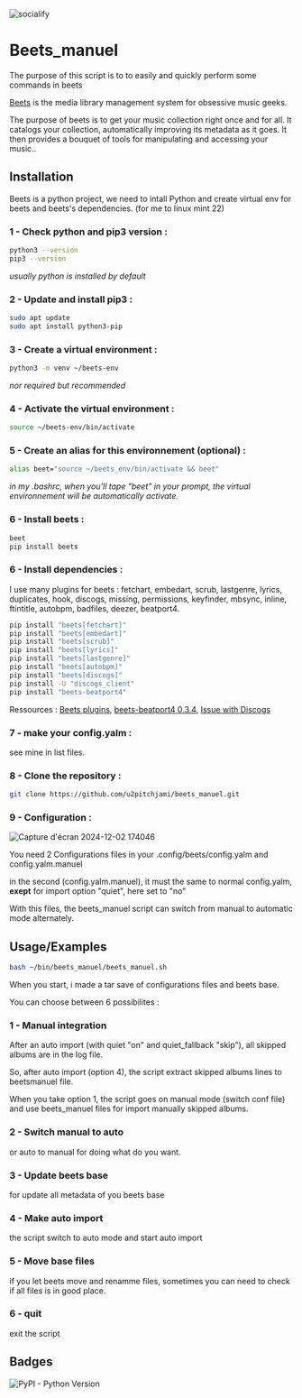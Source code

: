 ![socialify](https://socialify.git.ci/u2pitchjami/beets_manuel/image?description=1&font=Inter&language=1&name=1&owner=1&pattern=Charlie%20Brown&stargazers=1&theme=Auto)

# Beets_manuel

The purpose of this script is to to easily and quickly perform some commands in beets


[Beets](https://beets.io/) is the media library management system for obsessive music geeks.

The purpose of beets is to get your music collection right once and for all. It catalogs your collection, automatically improving its metadata as it goes. It then provides a bouquet of tools for manipulating and accessing your music..


## Installation

Beets is a python project, we need to intall Python and create virtual env for beets and beets's dependencies. (for me to linux mint 22)

### 1 - Check python and pip3 version :
```bash
python3 --version
pip3 --version
```
_usually python is installed by default_
### 2 - Update and install pip3 :
```bash
sudo apt update
sudo apt install python3-pip
```    
### 3 - Create a virtual environment :
```bash
python3 -m venv ~/beets-env
```    
_nor required but recommended_

### 4 - Activate the virtual environment :
```bash
source ~/beets-env/bin/activate
```    
### 5 - Create an alias for this environnement (optional) :
```bash
alias beet="source ~/beets_env/bin/activate && beet"
```    
_in my .bashrc, when you'll tape "beet" in your prompt, the virtual environnement will be automatically activate._

### 6 - Install beets :
```bash
beet
pip install beets
```    

### 6 - Install dependencies :
I use many plugins for beets : fetchart, embedart, scrub, lastgenre, lyrics, duplicates, hook, discogs, missing, permissions, keyfinder, mbsync, inline, ftintitle, autobpm, badfiles, deezer, beatport4.
```bash
pip install "beets[fetchart]"
pip install "beets[embedart]"
pip install "beets[scrub]"
pip install "beets[lyrics]"
pip install "beets[lastgenre]"
pip install "beets[autobpm]"
pip install "beets[discogs]"
pip install -U "discogs_client"
pip install "beets-beatport4"
```
Ressources : [Beets plugins](https://beets.readthedocs.io/en/stable/plugins/index.html), [beets-beatport4 0.3.4](https://pypi.org/project/beets-beatport4/), [Issue with Discogs](https://github.com/beetbox/beets/issues/1867#issuecomment-195074596)

### 7 - make your config.yalm :

see mine in list files.

### 8 - Clone the repository :
```bash
git clone https://github.com/u2pitchjami/beets_manuel.git
```    
### 9 - Configuration :

![Capture d'écran 2024-12-02 174046](https://github.com/user-attachments/assets/4b155b28-53a5-4a8e-aefe-583c2b763f73)

You need 2 Configurations files in your .config/beets/config.yalm and config.yalm.manuel

in the second (config.yalm.manuel), it must the same to normal config.yalm, **exept** for import option "quiet", here set to "no"

With this files, the beets_manuel script can switch from manual to automatic mode alternately.
## Usage/Examples

```bash
bash ~/bin/beets_manuel/beets_manuel.sh
```

When you start, i made a tar save of configurations files and beets base.

You can choose between 6 possibilites :

### 1 - Manual integration

After an auto import (with quiet "on" and quiet_fallback "skip"), all skipped albums are in the log file.

So, after auto import (option 4), the script extract skipped albums lines to beetsmanuel file.

When you take option 1, the script goes on manual mode (switch conf file) and use beets_manuel files for import manually skipped albums.

### 2 - Switch manual to auto

or auto to manual for doing what do you want.

### 3 - Update beets base

for update all metadata of you beets base

### 4 - Make auto import

the script switch to auto mode and start auto import 

### 5 - Move base files

if you let beets move and renamme files, sometimes you can need to check if all files is in good place.

### 6 - quit

exit the script
## Badges

![PyPI - Python Version](https://img.shields.io/pypi/pyversions/beets)

